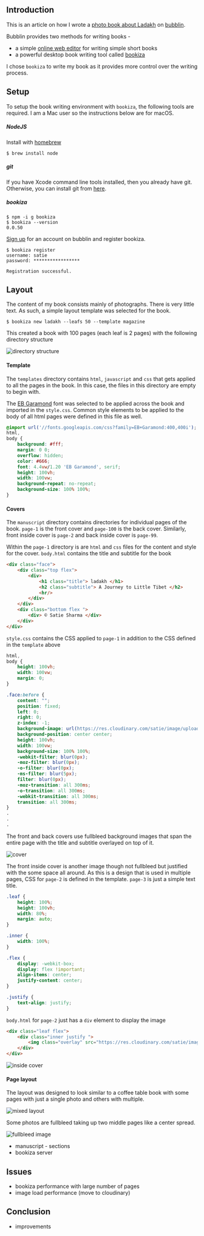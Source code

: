 ## Introduction

This is an article on how I wrote a [photo book about Ladakh](https://bubblin.io/book/ladakh-by-satie-sharma/1) on [bubblin](https://www.bubblin.io).

Bubblin provides two methods for writing books -
* a simple [online web editor](https://bubblin.io/docs/tutorial) for writing simple short books
* a powerful desktop book writing tool called [bookiza](https://bookiza.io)

I chose `bookiza` to write my book as it provides more control over the writing process.

## Setup

To setup the book writing environment with `bookiza`, the following tools are required. I am a Mac user so the instructions below are for macOS.

##### NodeJS 
Install with [homebrew](https://brew.sh)

```console
$ brew install node
```

##### git 
If you have Xcode command line tools installed, then you already have git. Otherwise, you can install git from [here](https://git-scm.com/download/mac).

##### bookiza

```console
$ npm -i g bookiza
$ bookiza --version
0.0.50
```

[Sign up](https://bubblin.io/users/new) for an account on bubblin and register bookiza.

```console
$ bookiza register
username: satie
password: *****************

Registration successful.
```

## Layout

The content of my book consists mainly of photographs. There is very little text. As such, a simple layout template was selected for the book.

```console
$ bookiza new ladakh --leafs 50 --template magazine
```
This created a book with 100 pages (each leaf is 2 pages) with the following directory structure

![directory structure](dir_struct.png)

#### Template

The `templates` directory contains `html`, `javascript` and `css` that gets applied to all the pages in the book. In this case, the files in this directory are empty to begin with. 

The [EB Garamond](https://fonts.google.com/specimen/EB+Garamond) font was selected to be applied across the book and imported in the `style.css`. Common style elements to be applied to the body of all html pages were defined in this file as well.

```css
@import url('//fonts.googleapis.com/css?family=EB+Garamond:400,400i');
html,
body {
    background: #fff;
    margin: 0 0;
    overflow: hidden;
    color: #666;
    font: 4.4vw/1.20 'EB Garamond', serif;
    height: 100vh;
    width: 100vw;
    background-repeat: no-repeat;
    background-size: 100% 100%;
}
```

#### Covers

The `manuscript` directory contains directories for individual pages of the book. `page-1` is the front cover and `page-100` is the back cover. Similarly, front inside cover is `page-2` and back inside cover is `page-99`.

Within the `page-1` directory is are `html` and `css` files for the content and style for the cover. `body.html` contains the title and subtitle for the book

```html
<div class="face">
    <div class="top flex">
        <div>
            <h1 class="title"> ladakh </h1>
            <h2 class="subtitle"> A Journey to Little Tibet </h2>
            <hr/>
        </div>
    </div>
    <div class="bottom flex ">
        <div> © Satie Sharma </div>
    </div>
</div>
```

`style.css` contains the CSS applied to `page-1` in addition to the CSS defined in the `template` above

```css
html,
body {
    height: 100vh;
    width: 100vw;
    margin: 0;
}

.face:before {
    content: "";
    position: fixed;
    left: 0;
    right: 0;
    z-index: -1;
    background-image: url(https://res.cloudinary.com/satie/image/upload/c_fill,f_auto,q_auto/v1517241523/nature/PangongSunset01);
    background-position: center center;
    height: 100vh;
    width: 100vw;
    background-size: 100% 100%;
    -webkit-filter: blur(0px);
    -moz-filter: blur(0px);
    -o-filter: blur(0px);
    -ms-filter: blur(5px);
    filter: blur(0px);
    -moz-transition: all 300ms;
    -o-transition: all 300ms;
    -webkit-transition: all 300ms;
    transition: all 300ms;
}
.
.
.
```

The front and back covers use fullbleed background images that span the entire page with the title and subtitle overlayed on top of it.

![cover](cover.png)

The front inside cover is another image though not fullbleed but justified with the some space all around. As this is a design that is used in multiple pages, CSS for `page-2` is defined in the template. `page-3` is just a simple text title. 

```css
.leaf {
    height: 100%;
    height: 100vh;
    width: 80%;
    margin: auto;
}

.inner {
    width: 100%;
}

.flex {
    display: -webkit-box;
    display: flex !important;
    align-items: center;
    justify-content: center;
}

.justify {
    text-align: justify;
}
```

`body.html` for `page-2` just has a `div` element to display the image

```html
<div class="leaf flex">
    <div class="inner justify ">
        <img class="overlay" src="https://res.cloudinary.com/satie/image/upload/c_fill,f_auto,q_auto/spiritual/PadmasambhavaPainting_Hemis01 " width="100%" />
    </div>
</div>
```

![inside cover](insidecover.png)

#### Page layout

The layout was designed to look similar to a coffee table book with some pages with just a single photo and others with multiple. 

![mixed layout](mixedimagelayout.png)

Some photos are fullbleed taking up two middle pages like a center spread.

![fullbleed image](fullbleed.png)

* manuscript - sections
* bookiza server

## Issues

* bookiza performance with large number of pages
* image load performance (move to cloudinary)

## Conclusion

* improvements
